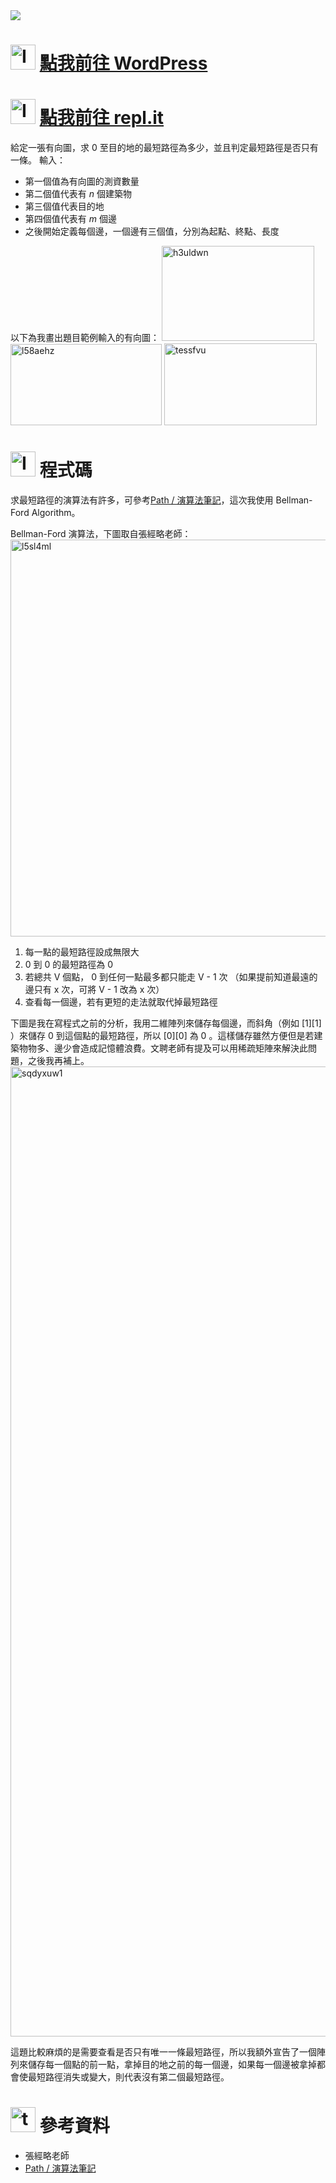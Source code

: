 <img src="http://i.imgur.com/a41z9zz.png">
<h1><img class="alignnone  wp-image-99" src="https://catmaoblog.files.wordpress.com/2016/10/6lqz4de.png" alt="Icon made by Freepik from www.flaticon.com" width="40" height="40" /> <a href="https://catmaoblog.wordpress.com/2017/04/02/multiple-shortest-routes/" target="_blank">點我前往 WordPress
</a></h1>
<h1><img class="alignnone  wp-image-99" src="https://catmaoblog.files.wordpress.com/2016/10/6lqz4de.png" alt="Icon made by Freepik from www.flaticon.com" width="40" height="40" /> <a href="https://repl.it/GjnH/12" target="_blank">點我前往 repl.it</a></h1>
給定一張有向圖，求 0 至目的地的最短路徑為多少，並且判定最短路徑是否只有一條。
輸入：
<ul>
	<li>第一個值為有向圖的測資數量</li>
	<li>第二個值代表有<em> n</em> 個建築物</li>
	<li>第三個值代表目的地</li>
	<li>第四個值代表有 <em>m</em> 個邊</li>
	<li>之後開始定義每個邊，一個邊有三個值，分別為起點、終點、長度</li>
</ul>
以下為我畫出題目範例輸入的有向圖：
<img class="alignnone size-full wp-image-1613" src="https://catmaoblog.files.wordpress.com/2017/04/h3uldwn.png" alt="h3uldwn" width="244px" height="152px" />

<img class="alignnone size-full wp-image-1614" src="https://catmaoblog.files.wordpress.com/2017/04/l58aehz.png" alt="l58aehz" width="242px" height="130px" />

<img class="alignnone size-full wp-image-1615" src="https://catmaoblog.files.wordpress.com/2017/04/tessfvu.png" alt="tessfvu" width="244px" height="131px" />
<h1><img class="alignnone  wp-image-43" src="https://catmaoblog.files.wordpress.com/2016/10/ril6i6c.png" alt="Icon made by flaticon from www.flaticon.com" width="40" height="40" /> 程式碼</h1>
求最短路徑的演算法有許多，可參考<a href="http://www.csie.ntnu.edu.tw/~u91029/Path2.html" target="_blank">Path / 演算法筆記</a>，這次我使用 Bellman-Ford Algorithm。

Bellman-Ford 演算法，下圖取自張經略老師：
<img class="alignnone size-full wp-image-1618" src="https://catmaoblog.files.wordpress.com/2017/04/l5sl4ml.png" alt="l5sl4ml" width="988" height="635" />
<ol>
	<li>每一點的最短路徑設成無限大</li>
	<li>0 到 0 的最短路徑為 0</li>
	<li>若總共 V 個點， 0 到任何一點最多都只能走 V - 1 次
（如果提前知道最遠的邊只有 x 次，可將 V - 1 改為 x 次）</li>
	<li>查看每一個邊，若有更短的走法就取代掉最短路徑</li>
</ol>
下圖是我在寫程式之前的分析，我用二維陣列來儲存每個邊，而斜角（例如 [1][1] ）來儲存 0 到這個點的最短路徑，所以 [0][0] 為 0 。這樣儲存雖然方便但是若建築物物多、邊少會造成記憶體浪費。文聘老師有提及可以用稀疏矩陣來解決此問題，之後我再補上。
<img class="alignnone size-full wp-image-1616" src="https://catmaoblog.files.wordpress.com/2017/04/sqdyxuw1.jpg" alt="sqdyxuw1" width="1056" height="1552" />

這題比較麻煩的是需要查看是否只有唯一一條最短路徑，所以我額外宣告了一個陣列來儲存每一個點的前一點，拿掉目的地之前的每一個邊，如果每一個邊被拿掉都會使最短路徑消失或變大，則代表沒有第二個最短路徑。
<h1><img class="alignnone  wp-image-42" src="https://catmaoblog.files.wordpress.com/2016/10/tpodion.png" alt="tpodion" width="40" height="40" /> 參考資料</h1>
<ul class="alt">
	<li>張經略老師</li>
	<li><a href="http://www.csie.ntnu.edu.tw/~u91029/Path2.html" target="_blank">Path / 演算法筆記</a></li>
</ul>
